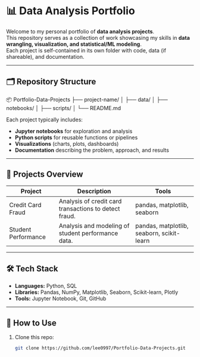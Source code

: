 # 📊 Data Analysis Portfolio

Welcome to my personal portfolio of **data analysis projects**.  
This repository serves as a collection of work showcasing my skills in **data wrangling, visualization, and statistical/ML modeling**.  
Each project is self-contained in its own folder with code, data (if shareable), and documentation.

---

## 🗂 Repository Structure

📦 Portfolio-Data-Projects
├── project-name/
│ ├── data/
│ ├── notebooks/
│ ├── scripts/
│ └── README.md

Each project typically includes:

- **Jupyter notebooks** for exploration and analysis
- **Python scripts** for reusable functions or pipelines
- **Visualizations** (charts, plots, dashboards)
- **Documentation** describing the problem, approach, and results

---

## 📁 Projects Overview

| Project             | Description                                           | Tools                                     |
| ------------------- | ----------------------------------------------------- | ----------------------------------------- |
| Credit Card Fraud   | Analysis of credit card transactions to detect fraud. | pandas, matplotlib, seaborn               |
| Student Performance | Analysis and modeling of student performance data.    | pandas, matplotlib, seaborn, scikit-learn |

---

## 🛠️ Tech Stack

- **Languages:** Python, SQL
- **Libraries:** Pandas, NumPy, Matplotlib, Seaborn, Scikit-learn, Plotly
- **Tools:** Jupyter Notebook, Git, GitHub

---

## 🚀 How to Use

1. Clone this repo:
   ```bash
   git clone https://github.com/lee0997/Portfolio-Data-Projects.git
   ```
